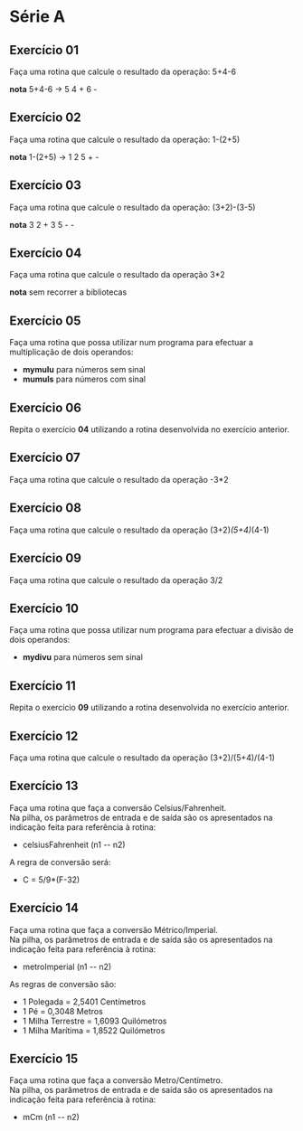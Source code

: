 # Série A

## Exercício 01

Faça uma rotina que calcule o resultado da operação: 5+4-6

__nota__ 5+4-6 -> 5 4 + 6 -

## Exercício 02

Faça uma rotina que calcule o resultado da operação: 1-(2+5)

__nota__ 1-(2+5) -> 1 2 5 + -

## Exercício 03

Faça uma rotina que calcule o resultado da operação: (3+2)-(3-5)

__nota__ 3 2 + 3 5 - -

## Exercício 04

Faça uma rotina que calcule o resultado da operação 3*2

__nota__ sem recorrer a bibliotecas

## Exercício 05

Faça uma rotina que possa utilizar num programa para efectuar a multiplicação de dois operandos:  
+ __mymulu__ para números sem sinal  
+ __mumuls__ para números com sinal

## Exercício 06

Repita o exercício __04__ utilizando a rotina desenvolvida no exercício anterior.

## Exercício 07

Faça uma rotina que calcule o resultado da operação -3*2

## Exercício 08

Faça uma rotina que calcule o resultado da operação (3+2)*(5+4)*(4-1)

## Exercício 09

Faça uma rotina que calcule o resultado da operação 3/2

## Exercício 10

Faça uma rotina que possa utilizar num programa para efectuar a divisão de dois operandos:  
+ __mydivu__ para números sem sinal

## Exercício 11

Repita o exercício __09__ utilizando a rotina desenvolvida no exercício anterior.

## Exercício 12

Faça uma rotina que calcule o resultado da operação (3+2)/(5+4)/(4-1)

## Exercício 13

Faça uma rotina que faça a conversão Celsius/Fahrenheit.  
Na pilha, os parâmetros de entrada e de saída são os apresentados na indicação feita para referência à rotina:
+ celsiusFahrenheit (n1 -- n2)

A regra de conversão será:
+ C = 5/9*(F-32)

## Exercício 14

Faça uma rotina que faça a conversão Métrico/Imperial.  
Na pilha, os parâmetros de entrada e de saída são os apresentados na indicação feita para referência à rotina:
+ metroImperial (n1 -- n2)

As regras de conversão são:
+ 1 Polegada = 2,5401 Centímetros
+ 1 Pé = 0,3048 Metros
+ 1 Milha Terrestre = 1,6093 Quilómetros
+ 1 Milha Marítima = 1,8522 Quilómetros

## Exercício 15

Faça uma rotina que faça a conversão Metro/Centímetro.  
Na pilha, os parâmetros de entrada e de saída são os apresentados na indicação feita para referência à rotina:
+ mCm (n1 -- n2)